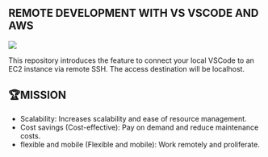 ## REMOTE DEVELOPMENT WITH VS VSCODE AND AWS
![](https://jimmydqv.com/assets/img/post-vscode-on-aws/vscode-on-aws-thumb.png)

This repository introduces the feature to connect your local VSCode to an EC2 instance via remote SSH. The access destination will be localhost.

## 🏆MISSION
- Scalability: Increases scalability and ease of resource management.
- Cost savings (Cost-effective): Pay on demand and reduce maintenance costs.
- flexible and mobile (Flexible and mobile): Work remotely and proliferate.
